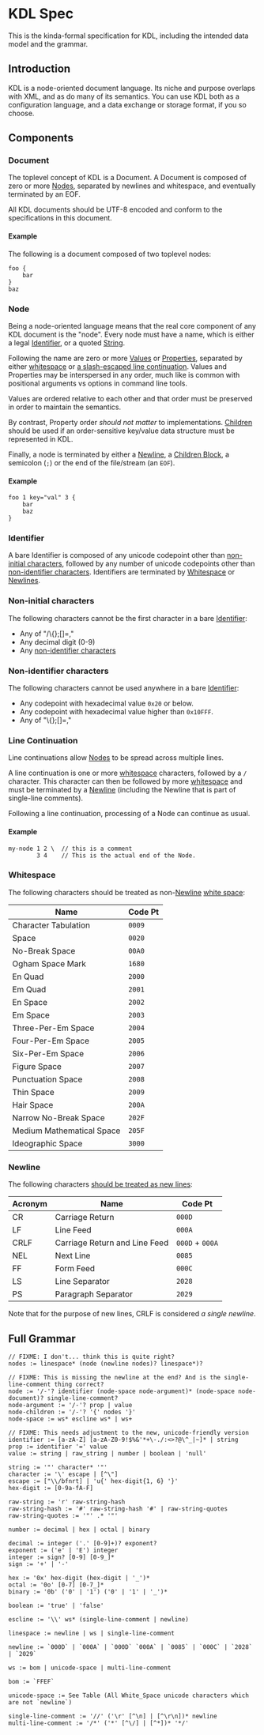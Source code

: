 # KDL Spec

This is the kinda-formal specification for KDL, including the intended data
model and the grammar.

## Introduction

KDL is a node-oriented document language. Its niche and purpose overlaps with
XML, and as do many of its semantics. You can use KDL both as a configuration
language, and a data exchange or storage format, if you so choose.

## Components

### Document

The toplevel concept of KDL is a Document. A Document is composed of zero or
more [Nodes](#node), separated by newlines and whitespace, and eventually
terminated by an EOF.

All KDL documents should be UTF-8 encoded and conform to the specifications in
this document.

#### Example

The following is a document composed of two toplevel nodes:

```kdl
foo {
    bar
}
baz
```

### Node

Being a node-oriented language means that the real core component of any KDL
document is the "node". Every node must have a name, which is either a legal
[Identifier](#identifier), or a quoted [String](#string).

Following the name are zero or more [Values](#value) or
[Properties](#property), separated by either [whitespace](#whitespace) or [a
slash-escaped line continuation](#line-continuation). Values and Properties
may be interspersed in any order, much like is common with positional
arguments vs options in command line tools.

Values are ordered relative to each other and that order must be
preserved in order to maintain the semantics.

By contrast, Property order _should not matter_ to implementations.
[Children](#children-block) should be used if an order-sensitive key/value
data structure must be represented in KDL.

Finally, a node is terminated by either a [Newline](#newline), a [Children
Block](#children-block), a semicolon (`;`) or the end of the file/stream (an
`EOF`).

#### Example

```kdl
foo 1 key="val" 3 {
    bar
    baz
}
```

### Identifier

A bare Identifier is composed of any unicode codepoint other than [non-initial
characters](#non-inidital-characters), followed by any number of unicode
codepoints other than [non-identifier characters](#non-identifier-characters).
Identifiers are terminated by [Whitespace](#whitespace) or
[Newlines](#newline).

### Non-initial characters

The following characters cannot be the first character in a bare
[Identifier](#identifier):

* Any of "/\\{};[]=,"
* Any decimal digit (0-9)
* Any [non-identifier characters](#non-identifier-characters)

### Non-identifier characters

The following characters cannot be used anywhere in a bare
[Identifier](#identifier):

* Any codepoint with hexadecimal value `0x20` or below.
* Any codepoint with hexadecimal value higher than `0x10FFF`.
* Any of "\\{};[]=,"

### Line Continuation

Line continuations allow [Nodes](#node) to be spread across multiple lines.

A line continuation is one or more [whitespace](#whitespace) characters,
followed by a `/` character. This character can then be followed by more
[whitespace](#whitespace) and must be terminated by a [Newline](#newline)
(including the Newline that is part of single-line comments).

Following a line continuation, processing of a Node can continue as usual.

#### Example
```kdl
my-node 1 2 \  // this is a comment
        3 4    // This is the actual end of the Node.
```

### Whitespace

The following characters should be treated as non-[Newline](#newline) [white
space](https://www.unicode.org/Public/UCD/latest/ucd/PropList.txt):

| Name                 | Code Pt |
|----------------------|---------|
| Character Tabulation | `0009`  |
| Space                | `0020`  |
| No-Break Space       | `00A0`  |
| Ogham Space Mark     | `1680`  |
| En Quad              | `2000`  |
| Em Quad              | `2001`  |
| En Space             | `2002`  |
| Em Space             | `2003`  |
| Three-Per-Em Space   | `2004`  |
| Four-Per-Em Space    | `2005`  |
| Six-Per-Em Space     | `2006`  |
| Figure Space         | `2007`  |
| Punctuation Space    | `2008`  |
| Thin Space           | `2009`  |
| Hair Space           | `200A`  |
| Narrow No-Break Space| `202F`  |
| Medium Mathematical Space | `205F`  |
| Ideographic Space    | `3000`  |

### Newline

The following characters [should be treated as new
lines](https://www.unicode.org/versions/Unicode13.0.0/ch05.pdf):

| Acronym | Name            | Code Pt |
|---------|-----------------|---------|
| CR      | Carriage Return | `000D`  |
| LF      | Line Feed       | `000A`  |
| CRLF    | Carriage Return and Line Feed | `000D` + `000A` |
| NEL     | Next Line       | `0085`  |
| FF      | Form Feed       | `000C`  |
| LS      | Line Separator  | `2028`  |
| PS      | Paragraph Separator | `2029` |

Note that for the purpose of new lines, CRLF is considered _a single newline_.

## Full Grammar

```
// FIXME: I don't... think this is quite right?
nodes := linespace* (node (newline nodes)? linespace*)?

// FIXME: This is missing the newline at the end? And is the single-line-comment thing correct?
node := '/-'? identifier (node-space node-argument)* (node-space node-document)? single-line-comment?
node-argument := '/-'? prop | value
node-children := '/-'? '{' nodes '}'
node-space := ws* escline ws* | ws+

// FIXME: This needs adjustment to the new, unicode-friendly version
identifier := [a-zA-Z] [a-zA-Z0-9!$%&'*+\-./:<>?@\^_|~]* | string
prop := identifier '=' value
value := string | raw_string | number | boolean | 'null'

string := '"' character* '"'
character := '\' escape | [^\"]
escape := ["\\/bfnrt] | 'u{' hex-digit{1, 6} '}'
hex-digit := [0-9a-fA-F]

raw-string := 'r' raw-string-hash
raw-string-hash := '#' raw-string-hash '#' | raw-string-quotes
raw-string-quotes := '"' .* '"'

number := decimal | hex | octal | binary

decimal := integer ('.' [0-9]+)? exponent?
exponent := ('e' | 'E') integer
integer := sign? [0-9] [0-9_]*
sign := '+' | '-'

hex := '0x' hex-digit (hex-digit | '_')*
octal := '0o' [0-7] [0-7_]*
binary := '0b' ('0' | '1') ('0' | '1' | '_')*

boolean := 'true' | 'false'

escline := '\\' ws* (single-line-comment | newline)

linespace := newline | ws | single-line-comment

newline := `000D` | `000A` | `000D` `000A` | `0085` | `000C` | `2028` | `2029`

ws := bom | unicode-space | multi-line-comment

bom := `FFEF`

unicode-space := See Table (All White_Space unicode characters which are not `newline`)

single-line-comment := '//' ('\r' [^\n] | [^\r\n])* newline
multi-line-comment := '/*' ('*' [^\/] | [^*])* '*/'
```
